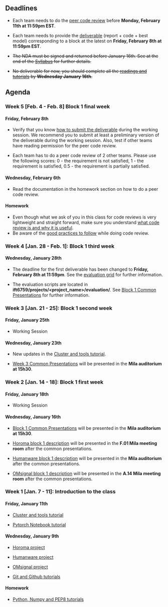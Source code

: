 ## Deadlines

- Each team needs to do the [peer code review](https://github.com/mila-udem/ift6759/blob/master/howto-codereview.md) before __Monday, February 11th at 11:59pm EST__.

- Each team needs to provide the [deliverable](https://github.com/mila-udem/ift6759/blob/master/howto-submit.md) (report + code + best model) corresponding
to a block at the latest on __Friday, February 8th at 11:59pm EST__.

- ~~The NDA must be signed and returned before January 16th. See at the end of the [Syllabus](https://github.com/mila-udem/ift6759/blob/master/syllabus.md) for further details.~~

- ~~No deliverable for now, you should complete all the [readings and tutorials](https://github.com/mila-udem/ift6759/blob/master/tutorials/python-numpy-pytorch.md) by __Wednesday January 16th__.~~ 

## Agenda

### Week 5 [Feb. 4 - Feb. 8] Block 1 final week
#### Friday, February 8th
- Verify that you know [how to submit the deliverable](https://github.com/mila-udem/ift6759/blob/master/howto-submit.md) during the working session.
We recommend you to submit at least a preliminary version of the deliverable during the working session. Also, test if other teams have reading permission for the peer code review.

- Each team has to do a peer code review of 2 other teams. Please use the following scores: 0 - the requirement is not satisfied, 1 - the requirement is satisfied, 0.5 - the requirement is partially satisfied.

#### Wednesday, February 6th

- Read the documentation in the homework section on how to do a peer code review.

#### Homework

- Even though what we ask of you in this class for code reviews is very lightweight and straight forward, make sure you understand [what code review is and why it is useful](https://en.wikipedia.org/wiki/Code_review).
- Be aware of the [good practices to follow](https://mtlynch.io/human-code-reviews-1) while doing code review.

### Week 4 [Jan. 28 - Feb. 1]: Block 1 third week
#### Wednesday, January 28th

- The deadline for the first deliverable has been changed to __Friday, February 8th at 11:59pm__. See the [evaluation grid](https://github.com/mila-udem/ift6759/blob/master/evaluation-grid.pdf) for further information.


- The evaluation scripts are located in __ift6759/projects/<project_name>/evaluation/__. See [Block 1 Common Presentations](https://github.com/mila-udem/ift6759/blob/master/tutorials/common-week3.pdf) for further information.

### Week 3 [Jan. 21 - 25]: Block 1 second week
#### Friday, January 25th

- Working Session

#### Wednesday, January 23th

- New updates in the [Cluster and tools tutorial](https://github.com/mila-udem/ift6759/blob/master/tutorials/cluster.pdf).

- [Week 3 Common Presentations](https://github.com/mila-udem/ift6759/blob/master/tutorials/common-week3.pdf) will be presented in the __Mila auditorium at 15h30__.

### Week 2 [Jan. 14 - 18]: Block 1 first week
#### Friday, January 18th

- Working Session

#### Wednesday, January 16th

- [Block 1 Common Presentations](https://github.com/mila-udem/ift6759/blob/master/tutorials/common-week2.pdf) will be presented in the __Mila auditorium at 15h30__.

- [Horoma block 1 description](https://github.com/mila-udem/ift6759/blob/master/projects/horoma/slides/horoma-block1.pdf) will be presented in the __F.01 Mila meeting room__ after the common presentations.

- [Humanware block 1 description](https://github.com/mila-udem/ift6759/blob/master/projects/humanware/slides/humanware-block1.pdf) will be presented in the __Mila auditorium__ after the common presentations.

- [OMsignal block 1 description](https://github.com/mila-udem/ift6759/blob/master/projects/omsignal/slides/omsignal-block1.pdf) will be presented in the __A.14 Mila meeting room__ after the common presentations.

### Week 1 [Jan. 7 - 11]: Introduction to the class <a name="first_week"></a>
#### Friday, January 11th

- [Cluster and tools tutorial](https://github.com/mila-udem/ift6759/blob/master/tutorials/cluster.pdf)

- [Pytorch Notebook tutorial](http://nbviewer.jupyter.org/github/ds4dm/tipsntricks/blob/master/pytorch/tutorial.ipynb)

#### Wednesday, January 9th

- [Horoma project](https://github.com/mila-udem/ift6759/blob/master/projects/horoma/slides/horoma-intro.pdf)

- [Humanware project](https://github.com/mila-udem/ift6759/blob/master/projects/humanware/slides/humanware-intro.pdf)

- [OMsignal project](https://github.com/mila-udem/ift6759/blob/master/projects/omsignal/slides/omsignal-intro.pdf)

- [Git and Github tutorials](https://github.com/mila-udem/ift6759/blob/master/tutorials/git-tutorial.pdf)

#### Homework

- [Python, Numpy and PEP8 tutorials](https://github.com/mila-udem/ift6759/blob/master/tutorials/python-numpy-pytorch.md)
